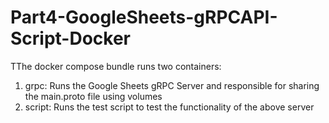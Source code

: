 # Part4-GoogleSheets-gRPCAPI-Script-Docker
TThe docker compose bundle runs two containers:

1. grpc: Runs the Google Sheets gRPC Server and responsible for sharing the main.proto file using volumes 
2. script: Runs the test script to test the functionality of the above server
